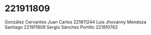 # 221911809

González Cervantes Juan Carlos 221811244
 Luis Jhovanny Mendoza Santiago 221911809
 Sergio Sánchez Portillo 221810762
